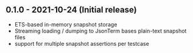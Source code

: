 ## 0.1.0 - 2021-10-24 (Initial release)

- ETS-based in-memory snapshot storage
- Streaming loading / dumping to JsonTerm bases plain-text snapshot files
- support for multiple snapshot assertions per testcase
